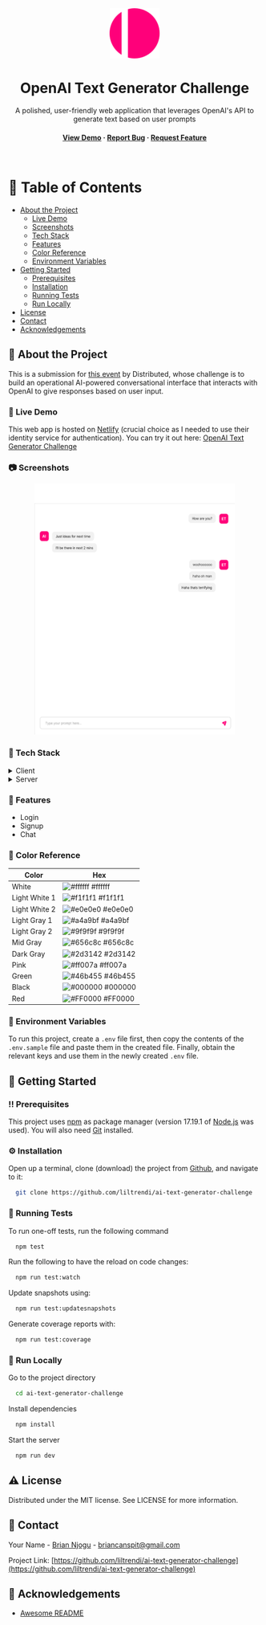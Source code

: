 <div align="center">

  <img src="public/static/images/app-logo.svg" alt="logo" width="100" height="auto" />
  <h1>OpenAI Text Generator Challenge</h1>
  
  <p>
    A polished, user-friendly web application that leverages OpenAI's API to generate text based on user prompts 
  </p>

<h4>
    <a href="https://ai-text-generator-challenge.netlify.app">View Demo</a>
  <span> · </span>
    <a href="https://github.com/liltrendi/ai-text-generator-challenge/issues/">Report Bug</a>
  <span> · </span>
    <a href="https://github.com/liltrendi/ai-text-generator-challenge/issues/">Request Feature</a>
  </h4>
</div>

<br />

<!-- Table of Contents -->

# :notebook_with_decorative_cover: Table of Contents

-   [About the Project](#star2-about-the-project)
    -   [Live Demo](#triangular_flag_on_post-live-demo)
    -   [Screenshots](#camera-screenshots)
    -   [Tech Stack](#space_invader-tech-stack)
    -   [Features](#dart-features)
    -   [Color Reference](#art-color-reference)
    -   [Environment Variables](#key-environment-variables)
-   [Getting Started](#toolbox-getting-started)
    -   [Prerequisites](#bangbang-prerequisites)
    -   [Installation](#gear-installation)
    -   [Running Tests](#test_tube-running-tests)
    -   [Run Locally](#running-run-locally)
-   [License](#warning-license)
-   [Contact](#handshake-contact)
-   [Acknowledgements](#gem-acknowledgements)

<!-- About the project -->

## :star2: About the Project

This is a submission for [this event](https://community.distributed.com/networks/events/117733) by Distributed, whose challenge is to build an operational AI-powered conversational interface that interacts with OpenAI to give responses based on user input.

<!-- Live Demo -->

### :triangular_flag_on_post: Live Demo

This web app is hosted on [Netlify](https://netlify.com) (crucial choice as I needed to use their identity service for authentication). You can try it out here: [OpenAI Text Generator Challenge](https://ai-text-generator-challenge.netlify.app)

<!-- Screenshots -->

### :camera: Screenshots

<div align="center"> 
  <img src="public/static/images/demo-chat-ui.svg" alt="screenshot" width="400" height="500" />
</div>

<!-- TechStack -->

### :space_invader: Tech Stack

<details>
  <summary>Client</summary>
  <ul>
    <li><a href="https://reactjs.org/">React.js</a></li>
    <li><a href="https://www.typescriptlang.org/">Typescript</a></li>
    <li><a href="https://styled-components.com/">Styled components</a></li>
    <li><a href="https://storybook.js.org/">Storybook</a></li>
    <li><a href="https://nextjs.org/">Next.js</a></li>
  </ul>
</details>

<details>
  <summary>Server</summary>
  <ul>
    <li><a href="https://netlify.com">Netlify</a> - deployment</li>
    <li><a href="https://docs.netlify.com/visitor-access/identity/">Identity</a> - authentication</li>
    <li><a href="https://www.netlify.com/products/functions/">Cloud Functions</a> - server-side api endpoints</li>
    <li><a href="https://airtable.com/">Airtable</a> - messages persistence</li>
  </ul>
</details>

<!-- Features -->

### :dart: Features

-   Login
-   Signup
-   Chat

<!-- Color Reference -->

### :art: Color Reference

| Color         | Hex                                                              |
| ------------- | ---------------------------------------------------------------- |
| White         | ![#ffffff](https://via.placeholder.com/10/ffffff?text=+) #ffffff |
| Light White 1 | ![#f1f1f1](https://via.placeholder.com/10/f1f1f1?text=+) #f1f1f1 |
| Light White 2 | ![#e0e0e0](https://via.placeholder.com/10/e0e0e0?text=+) #e0e0e0 |
| Light Gray 1  | ![#a4a9bf](https://via.placeholder.com/10/a4a9bf?text=+) #a4a9bf |
| Light Gray 2  | ![#9f9f9f](https://via.placeholder.com/10/9f9f9f?text=+) #9f9f9f |
| Mid Gray      | ![#656c8c](https://via.placeholder.com/10/656c8c?text=+) #656c8c |
| Dark Gray     | ![#2d3142](https://via.placeholder.com/10/2d3142?text=+) #2d3142 |
| Pink          | ![#ff007a](https://via.placeholder.com/10/ff007a?text=+) #ff007a |
| Green         | ![#46b455](https://via.placeholder.com/10/46b455?text=+) #46b455 |
| Black         | ![#000000](https://via.placeholder.com/10/000000?text=+) #000000 |
| Red           | ![#FF0000](https://via.placeholder.com/10/FF0000?text=+) #FF0000 |

<!-- Env Variables -->

### :key: Environment Variables

To run this project, create a `.env` file first, then copy the contents of the `.env.sample` file and paste them in the created file. Finally, obtain the relevant keys and use them in the newly created `.env` file.

<!-- Getting Started -->

## :toolbox: Getting Started

<!-- Prerequisites -->

### :bangbang: Prerequisites

This project uses [npm](npmjs.com) as package manager (version 17.19.1 of [Node.js](https://nodejs.org) was used). You will also need [Git](https://git-scm.com) installed.

<!-- Installation -->

### :gear: Installation

Open up a terminal, clone (download) the project from [Github](https://github.com/liltrendi/ai-text-generator-challenge), and navigate to it:

```bash
  git clone https://github.com/liltrendi/ai-text-generator-challenge
```

<!-- Running Tests -->

### :test_tube: Running Tests

To run one-off tests, run the following command

```bash
  npm test
```

Run the following to have the reload on code changes:

```bash
  npm run test:watch
```

Update snapshots using:

```bash
  npm run test:updatesnapshots
```

Generate coverage reports with:

```bash
  npm run test:coverage
```

<!-- Run Locally -->

### :running: Run Locally

Go to the project directory

```bash
  cd ai-text-generator-challenge
```

Install dependencies

```bash
  npm install
```

Start the server

```bash
  npm run dev
```

<!-- License -->

## :warning: License

Distributed under the MIT license. See LICENSE for more information.

<!-- Contact -->

## :handshake: Contact

Your Name - [Brian Njogu](https://brayo.co) - briancanspit@gmail.com

Project Link: [https://github.com/liltrendi/ai-text-generator-challenge](https://github.com/liltrendi/ai-text-generator-challenge)

<!-- Acknowledgments -->

## :gem: Acknowledgements

-   [Awesome README](https://github.com/Louis3797/awesome-readme-template)

